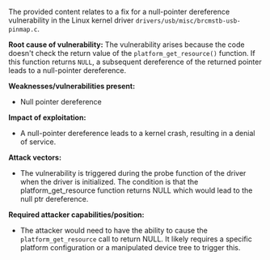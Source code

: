 The provided content relates to a fix for a null-pointer dereference vulnerability in the Linux kernel driver `drivers/usb/misc/brcmstb-usb-pinmap.c`.

**Root cause of vulnerability:**
The vulnerability arises because the code doesn't check the return value of the `platform_get_resource()` function. If this function returns `NULL`, a subsequent dereference of the returned pointer leads to a null-pointer dereference.

**Weaknesses/vulnerabilities present:**
- Null pointer dereference

**Impact of exploitation:**
- A null-pointer dereference leads to a kernel crash, resulting in a denial of service.

**Attack vectors:**
- The vulnerability is triggered during the probe function of the driver when the driver is initialized. The condition is that the platform\_get\_resource function returns NULL which would lead to the null ptr dereference.

**Required attacker capabilities/position:**
- The attacker would need to have the ability to cause the `platform_get_resource` call to return NULL. It likely requires a specific platform configuration or a manipulated device tree to trigger this.